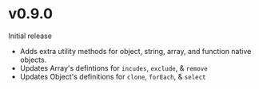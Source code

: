 # v0.9.0
Initial release
- Adds extra utility methods for object, string, array, and function native objects.
- Updates Array's defintions for `incudes`, `exclude`, & `remove`
- Updates Object's definitions for `clone`, `forEach`, & `select`